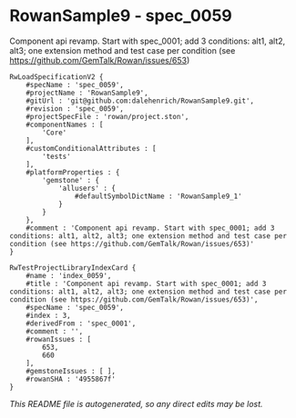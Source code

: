 # RowanSample9 - spec_0059
Component api revamp. Start with spec_0001; add 3 conditions: alt1, alt2, alt3; one extension method and test case per condition (see https://github.com/GemTalk/Rowan/issues/653)
```
RwLoadSpecificationV2 {
	#specName : 'spec_0059',
	#projectName : 'RowanSample9',
	#gitUrl : 'git@github.com:dalehenrich/RowanSample9.git',
	#revision : 'spec_0059',
	#projectSpecFile : 'rowan/project.ston',
	#componentNames : [
		'Core'
	],
	#customConditionalAttributes : [
		'tests'
	],
	#platformProperties : {
		'gemstone' : {
			'allusers' : {
				#defaultSymbolDictName : 'RowanSample9_1'
			}
		}
	},
	#comment : 'Component api revamp. Start with spec_0001; add 3 conditions: alt1, alt2, alt3; one extension method and test case per condition (see https://github.com/GemTalk/Rowan/issues/653)'
}

RwTestProjectLibraryIndexCard {
	#name : 'index_0059',
	#title : 'Component api revamp. Start with spec_0001; add 3 conditions: alt1, alt2, alt3; one extension method and test case per condition (see https://github.com/GemTalk/Rowan/issues/653)',
	#specName : 'spec_0059',
	#index : 3,
	#derivedFrom : 'spec_0001',
	#comment : '',
	#rowanIssues : [
		653,
		660
	],
	#gemstoneIssues : [ ],
	#rowanSHA : '4955867f'
}
```

*This README file is autogenerated, so any direct edits may be lost.*
